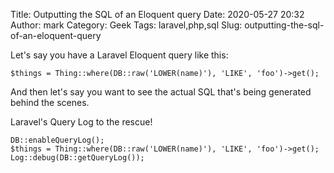 Title: Outputting the SQL of an Eloquent query
Date: 2020-05-27 20:32
Author: mark
Category: Geek
Tags: laravel,php,sql
Slug: outputting-the-sql-of-an-eloquent-query

Let's say you have a Laravel Eloquent query like this:
```
$things = Thing::where(DB::raw('LOWER(name)'), 'LIKE', 'foo')->get();
```

And then let's say you want to see the actual SQL that's being generated behind the scenes.

Laravel's Query Log to the rescue!

```
DB::enableQueryLog();
$things = Thing::where(DB::raw('LOWER(name)'), 'LIKE', 'foo')->get();
Log::debug(DB::getQueryLog());
```
